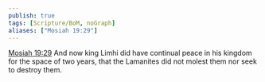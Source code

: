 ```yaml
---
publish: true
tags: [Scripture/BoM, noGraph]
aliases: ["Mosiah 19:29"]
---
```

[Mosiah 19:29](https://churchofjesuschrist.org/study/scriptures/bofm/mosiah/19?lang=eng&id=p29#p29) And now king Limhi did have continual peace in his kingdom for the space of two years, that the Lamanites did not molest them nor seek to destroy them.




